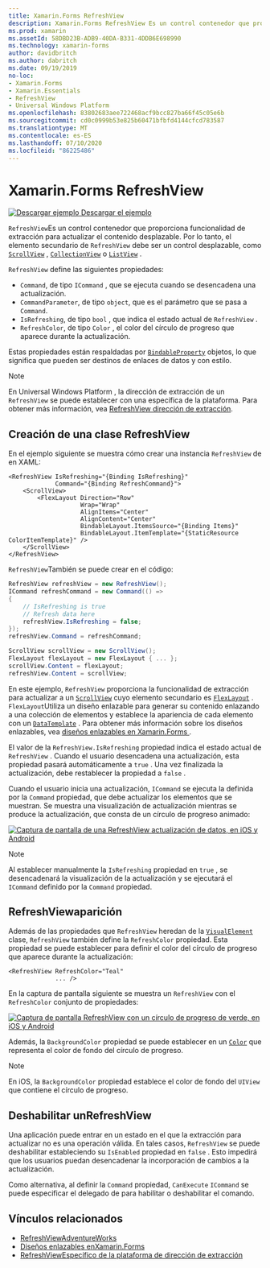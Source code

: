 ```yaml
---
title: Xamarin.Forms RefreshView
description: Xamarin.Forms RefreshView Es un control contenedor que proporciona funcionalidad de extracción para actualizar el contenido desplazable.
ms.prod: xamarin
ms.assetId: 58DBD23B-ADB9-40DA-B331-4DDB6E698990
ms.technology: xamarin-forms
author: davidbritch
ms.author: dabritch
ms.date: 09/19/2019
no-loc:
- Xamarin.Forms
- Xamarin.Essentials
- RefreshView
- Universal Windows Platform
ms.openlocfilehash: 83802683aee722468acf9bcc827ba66f45c05e6b
ms.sourcegitcommit: cd0c0999b53e825b60471bfbfd4144cfcd783587
ms.translationtype: MT
ms.contentlocale: es-ES
ms.lasthandoff: 07/10/2020
ms.locfileid: "86225486"
---
```

# <a name="xamarinforms-refreshview"></a>Xamarin.Forms RefreshView

[![Descargar ejemplo](~/media/shared/download.png) Descargar el ejemplo](https://docs.microsoft.com/samples/xamarin/xamarin-forms-samples/userinterface-refreshviewdemo/)

`RefreshView`Es un control contenedor que proporciona funcionalidad de extracción para actualizar el contenido desplazable. Por lo tanto, el elemento secundario de `RefreshView` debe ser un control desplazable, como [`ScrollView`](xref:Xamarin.Forms.ScrollView) , [`CollectionView`](xref:Xamarin.Forms.CollectionView) o [`ListView`](xref:Xamarin.Forms.ListView) .

`RefreshView` define las siguientes propiedades:

- `Command`, de tipo `ICommand` , que se ejecuta cuando se desencadena una actualización.
- `CommandParameter`, de tipo `object`, que es el parámetro que se pasa a `Command`.
- `IsRefreshing`, de tipo `bool` , que indica el estado actual de `RefreshView` .
- `RefreshColor`, de tipo `Color` , el color del círculo de progreso que aparece durante la actualización.

Estas propiedades están respaldadas por [`BindableProperty`](xref:Xamarin.Forms.BindableProperty) objetos, lo que significa que pueden ser destinos de enlaces de datos y con estilo.

> [!NOTE]
> En Universal Windows Platform , la dirección de extracción de un `RefreshView` se puede establecer con una específica de la plataforma. Para obtener más información, vea [ RefreshView dirección de extracción](~/xamarin-forms/platform/windows/refreshview-pulldirection.md).

## <a name="create-a-refreshview"></a>Creación de una clase RefreshView

En el ejemplo siguiente se muestra cómo crear una instancia `RefreshView` de en XAML:

```xaml
<RefreshView IsRefreshing="{Binding IsRefreshing}"
             Command="{Binding RefreshCommand}">
    <ScrollView>
        <FlexLayout Direction="Row"
                    Wrap="Wrap"
                    AlignItems="Center"
                    AlignContent="Center"
                    BindableLayout.ItemsSource="{Binding Items}"
                    BindableLayout.ItemTemplate="{StaticResource ColorItemTemplate}" />
    </ScrollView>
</RefreshView>
```

`RefreshView`También se puede crear en el código:

```csharp
RefreshView refreshView = new RefreshView();
ICommand refreshCommand = new Command(() =>
{
    // IsRefreshing is true
    // Refresh data here
    refreshView.IsRefreshing = false;
});
refreshView.Command = refreshCommand;

ScrollView scrollView = new ScrollView();
FlexLayout flexLayout = new FlexLayout { ... };
scrollView.Content = flexLayout;
refreshView.Content = scrollView;
```

En este ejemplo, `RefreshView` proporciona la funcionalidad de extracción para actualizar a un [`ScrollView`](xref:Xamarin.Forms.ScrollView) cuyo elemento secundario es [`FlexLayout`](xref:Xamarin.Forms.FlexLayout) . `FlexLayout`Utiliza un diseño enlazable para generar su contenido enlazando a una colección de elementos y establece la apariencia de cada elemento con un [`DataTemplate`](xref:Xamarin.Forms.DataTemplate) . Para obtener más información sobre los diseños enlazables, vea [diseños enlazables en Xamarin.Forms ](~/xamarin-forms/user-interface/layouts/bindable-layouts.md).

El valor de la `RefreshView.IsRefreshing` propiedad indica el estado actual de `RefreshView` . Cuando el usuario desencadena una actualización, esta propiedad pasará automáticamente a `true` . Una vez finalizada la actualización, debe restablecer la propiedad a `false` .

Cuando el usuario inicia una actualización, `ICommand` se ejecuta la definida por la `Command` propiedad, que debe actualizar los elementos que se muestran. Se muestra una visualización de actualización mientras se produce la actualización, que consta de un círculo de progreso animado:

[![Captura de pantalla de una RefreshView actualización de datos, en iOS y Android](refreshview-images/default-progress-circle.png "[! Operador. NO-LOC (RefreshView)] actualizar datos")](refreshview-images/default-progress-circle-large.png#lightbox "[! Operador. NO-LOC (RefreshView)] actualizar datos")

> [!NOTE]
> Al establecer manualmente la `IsRefreshing` propiedad en `true` , se desencadenará la visualización de la actualización y se ejecutará el `ICommand` definido por la `Command` propiedad.

## <a name="refreshview-appearance"></a>RefreshViewaparición

Además de las propiedades que `RefreshView` heredan de la [`VisualElement`](xref:Xamarin.Forms.VisualElement) clase, `RefreshView` también define la `RefreshColor` propiedad. Esta propiedad se puede establecer para definir el color del círculo de progreso que aparece durante la actualización:

```xaml
<RefreshView RefreshColor="Teal"
             ... />
```

En la captura de pantalla siguiente se muestra un `RefreshView` con el `RefreshColor` conjunto de propiedades:

[![Captura de pantalla RefreshView con un círculo de progreso de verde, en iOS y Android](refreshview-images/teal-progress-circle.png "[! Operador. NO-LOC (RefreshView)] con un círculo de progreso de verde azulado")](refreshview-images/teal-progress-circle-large.png#lightbox "[! Operador. NO-LOC (RefreshView)] con un círculo de progreso de verde azulado")

Además, la `BackgroundColor` propiedad se puede establecer en un [`Color`](xref:Xamarin.Forms.Color) que representa el color de fondo del círculo de progreso.

> [!NOTE]
> En iOS, la `BackgroundColor` propiedad establece el color de fondo del `UIView` que contiene el círculo de progreso.

## <a name="disable-a-refreshview"></a>Deshabilitar unRefreshView

Una aplicación puede entrar en un estado en el que la extracción para actualizar no es una operación válida. En tales casos, `RefreshView` se puede deshabilitar estableciendo su `IsEnabled` propiedad en `false` . Esto impedirá que los usuarios puedan desencadenar la incorporación de cambios a la actualización.

Como alternativa, al definir la `Command` propiedad, `CanExecute` `ICommand` se puede especificar el delegado de para habilitar o deshabilitar el comando.

## <a name="related-links"></a>Vínculos relacionados

- [RefreshViewAdventureWorks](https://docs.microsoft.com/samples/xamarin/xamarin-forms-samples/userinterface-refreshviewdemo/)
- [Diseños enlazables enXamarin.Forms](~/xamarin-forms/user-interface/layouts/bindable-layouts.md)
- [RefreshViewEspecífico de la plataforma de dirección de extracción](~/xamarin-forms/platform/windows/refreshview-pulldirection.md)
